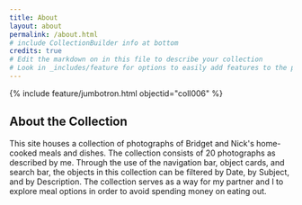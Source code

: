 ```yaml
---
title: About
layout: about
permalink: /about.html
# include CollectionBuilder info at bottom
credits: true
# Edit the markdown on in this file to describe your collection
# Look in _includes/feature for options to easily add features to the page
---
```


{% include feature/jumbotron.html objectid="coll006" %}



## About the Collection

This site houses a collection of photographs of Bridget and Nick's home-cooked meals and dishes. The collection consists of 20 photographs as described by me. Through the use of the navigation bar, object cards, and search bar, the objects in this collection can be filtered by Date, by Subject, and by Description. The collection serves as a way for my partner and I to explore meal options in order to avoid spending money on eating out.


